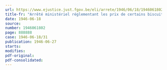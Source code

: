 ```yaml
---
url: https://www.ejustice.just.fgov.be/eli/arrete/1946/06/18/1946061802/justel
title-fr: "Arrêté ministériel réglementant les prix de certains biscuits et des pains d'épice"
date: 1946-06-18
source:
number: 1946061802
page: 888888
case: 1946-06-18/31
publication: 1946-06-27
starts:
modifies:
pdf-original:
pdf-consolidated:
---
```


